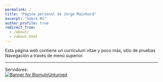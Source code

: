 ```yaml
---
permalink: /
title: "Página personal de Jorge Mainhard"
excerpt: "Sobre Mí"
author_profile: true
redirect_from: 
  - /about/
  - /about.html
---
```


Esta página web contiene un currículum vitae y poco más, sitio de pruebas 
Navegación a través de menú superior.  

---

Servidores:  
[![Banner for BismutoUnturned](https://cdn.battlemetrics.com/b/horizontal500x80px/10669404.png?foreground=%23EEEEEE&background=%23222222&lines=%23333333&linkColor=%231185ec&chartColor=%23FF0700)](https://www.battlemetrics.com/servers/unturned/10669404)

<div data-iframe-width="150" data-iframe-height="270" data-share-badge-id="c582f7a0-2420-4bd5-b623-b8df31fcd42b" data-share-badge-host="https://www.credly.com"></div><script type="text/javascript" async src="//cdn.credly.com/assets/utilities/embed.js"></script>